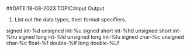 ##DATE:18-08-2023 TOPIC:Input Output

1) List out the data types, their format specifiers.


signed int-%d
unsigned int-%u
signed short int-%hd
unsigned short int-%hu
signed long int-%ld
unsigned long int-%lu
signed char-%c
unsigned char-%c
float-%f
double-%lf
long double-%Lf
